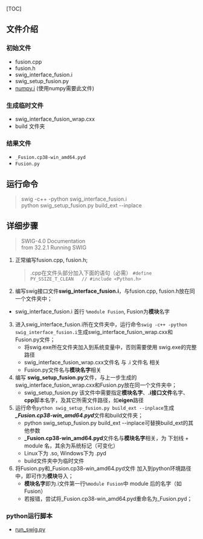 [TOC]

## 文件介绍
### 初始文件  
- fusion.cpp  
- fusion.h  
- swig_interface_fusion.i  
- swig_setup_fusion.py  
- [numpy.i](https://github.com/numpy/numpy/tree/main/tools/swig) (使用numpy需要此文件)
### 生成临时文件  
- swig_interface_fusion_wrap.cxx  
- build 文件夹  
### 结果文件
- `_Fusion.cp38-win_amd64.pyd`  
- `Fusion.py`  

## 运行命令  
> swig -c++ -python swig_interface_fusion.i  
> python swig_setup_fusion.py build_ext --inplace  

## 详细步骤

> SWIG-4.0 Documentation  
> from 32.2.1 Running SWIG  

1. 正常编写fusion.cpp, fusion.h;  
	> .cpp在文件头部分加入下面的语句（必需）
        ```
        #define PY_SSIZE_T_CLEAN  
        // #include <Python.h>
        ```
2. 编写swig接口文件**swig_interface_fusion.i**，与fusion.cpp, fusion.h放在同一个文件夹中；  
  - swig_interface_fusion.i 首行 `%module Fusion`, Fusion为**模块**名字  
3. 进入swig_interface_fusion.i所在文件夹中，运行命令`swig -c++ -python swig_interface_fusion.i`生成swig_interface_fusion_wrap.cxx和Fusion.py文件；  
   - 将swig.exe所在文件夹加入到系统变量中，否则需要使用 swig.exe的完整路径
   - swig_interface_fusion_wrap.cxx文件名 与 .i 文件名 相关
   - Fusion.py文件名与**模块名字**相关
4. 编写 **swig_setup_fusion.py**文件，与上一步生成的swig_interface_fusion_wrap.cxx和Fusion.py放在同一个文件夹中；
    - swig_setup_fusion.py 该文件中需要指定**模块名字**、**.i接口文件**名字、**cpp**脚本名字，及其它所需文件路径，如**eigen**路径  
5. 运行命令`python swig_setup_fusion.py build_ext --inplace`生成 ***_Fusion.cp38-win_amd64.pyd***文件和build文件夹；  
    - python swig_setup_fusion.py build_ext --inplace可替换build_ext的其他参数
    - **\_Fusion.cp38-win_amd64.pyd**文件名与**模块名字**相关，为 下划线 + module 名，其余为系统标记（可变化）
    - Linux下为 .so, Windows下为 .pyd
    - build文件夹中为临时文件
6. 将Fusion.py和_Fusion.cp38-win_amd64.pyd文件 加入到python环境路径中，即可作为**模块**导入；  
    - **模块名字**即为.i文件第一行`%module Fusion`中 module 后的名字（如 Fusion）
    - 若报错，尝试将_Fusion.cp38-win_amd64.pyd重命名为_Fusion.pyd；

### python运行脚本
- [run_swig.py](https://github.com/yiyeFury/python_code/blob/master/swig/run_swig.py)